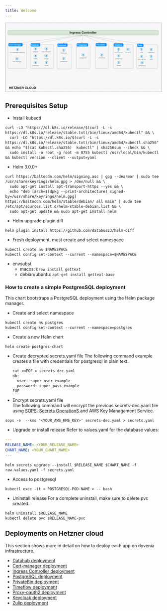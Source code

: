```yaml
---
title: Welcome
---
```


![](infrastructure.png)

## Prerequisites Setup
* Install kubectl
```
curl -LO "https://dl.k8s.io/release/$(curl -L -s https://dl.k8s.io/release/stable.txt)/bin/linux/amd64/kubectl" && \
  curl -LO "https://dl.k8s.io/$(curl -L -s https://dl.k8s.io/release/stable.txt)/bin/linux/amd64/kubectl.sha256" && echo "$(cat kubectl.sha256)  kubectl" | sha256sum --check && \
  sudo install -o root -g root -m 0755 kubectl /usr/local/bin/kubectl && kubectl version --client --output=yaml
```

* Helm 3.0.0+
```  
curl https://baltocdn.com/helm/signing.asc | gpg --dearmor | sudo tee /usr/share/keyrings/helm.gpg > /dev/null && \
  sudo apt-get install apt-transport-https --yes && \
  echo "deb [arch=$(dpkg --print-architecture) signed-by=/usr/share/keyrings/helm.gpg] https://baltocdn.com/helm/stable/debian/ all main" | sudo tee /etc/apt/sources.list.d/helm-stable-debian.list && \
  sudo apt-get update && sudo apt-get install helm  
```

* Helm upgrade plugin diff
```
helm plugin install https://github.com/databus23/helm-diff
```
* Fresh deployment, must create and select namespace
``` 
kubectl create ns $NAMESPACE  
kubectl config set-context --current --namespace=$NAMESPACE
```
* envsubst
  * macos:
    `brew install gettext`
  * debian/ubuntu:
    `apt-get install gettext-base`

### How to create a simple PostgresSQL deployment
This chart bootstraps a PostgreSQL deployment using the Helm package manager.

* Create and select namespace
``` 
kubectl create ns postgres  
kubectl config set-context --current --namespace=postgres
```
  
* Create a new Helm chart
```
helm create postgres-chart
```

* Create decrypted secrets.yaml file
The following command example creates a file with credentials for postgresql in plain text.

  ```
  cat <<EOF > secrets-dec.yaml
  db:
    user: super_user_example
    password: super_pass_example
  EOF
  ```

* Encrypt secrets.yaml file   
The following command will encrypt the previous secrets-dec.yaml file using <a href="https://github.com/mozilla/sops" target="_blank"> SOPS: Secrets OperationS </a> and AWS Key Managament Service.
``` 
sops -e  --kms '<YOUR_AWS_KMS_KEY>' secrets-dec.yaml > secrets.yaml
```

* Upgrade or install release
Refer to values.yaml for the database values:
```yaml
---
RELEASE_NAME: <YOUR_RELEASE_NAME>
CHART_NAME: <YOUR_CHART_NAME>
---
```
```
helm secrets upgrade --install $RELEASE_NAME $CHART_NAME -f raw.values.yaml -f secrets.yaml
 ```
  
* Access to postgresql
```
kubectl exec -it < POSTGRESQL-POD-NAME > -- bash 
```
  
* Uninstall release
For a complete uninstall, make sure to delete pvc created.

``` 
helm uninstall $RELEASE_NAME
kubectl delete pvc $RELEASE_NAME-pvc
```

## Deployments on Hetzner cloud
This section shows more in detail on how to deploy each app on dyvenia infrastructure.
* <a href="https://github.com/dyvenia/infrastructure/tree/main/deployments/datahub" target="_blank"> Datahub deployment</a>
* <a href="https://github.com/dyvenia/infrastructure/tree/main/deployments/cert-manager" target="_blank"> Cert-manager deployment </a>
* <a href="https://github.com/dyvenia/infrastructure/tree/main/deployments/ingress" target="_blank"> Ingress Controller deployment </a>
* <a href="https://github.com/dyvenia/infrastructure/tree/main/deployments/postgresql" target="_blank"> PostgreSQL deployment </a>
* <a href="https://github.com/dyvenia/infrastructure/tree/main/deployments/privatebin" target="_blank"> PrivateBin deployment </a>
* <a href="https://github.com/dyvenia/infrastructure/tree/main/deployments/timeflow" target="_blank"> Timeflow deployment </a>
* <a href="https://github.com/dyvenia/infrastructure/tree/main/deployments/oauth2" target="_blank"> Proxy-oauth2 deployment </a>
* <a href="https://github.com/dyvenia/infrastructure/tree/main/deployments/keycloak" target="_blank"> Keycloak deployment </a>
* <a href="https://github.com/dyvenia/infrastructure/tree/main/deployments/zulip" target="_blank"> Zulip deployment </a> 